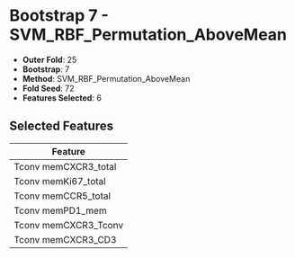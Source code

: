 # Bootstrap 7 - SVM_RBF_Permutation_AboveMean

- **Outer Fold**: 25
- **Bootstrap**: 7
- **Method**: SVM_RBF_Permutation_AboveMean
- **Fold Seed**: 72
- **Features Selected**: 6

## Selected Features

| Feature |
|---------|
| Tconv memCXCR3_total |
| Tconv memKi67_total |
| Tconv memCCR5_total |
| Tconv memPD1_mem |
| Tconv memCXCR3_Tconv |
| Tconv memCXCR3_CD3 |
